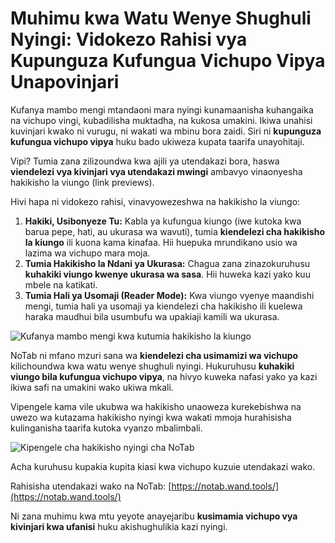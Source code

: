 
# Muhimu kwa Watu Wenye Shughuli Nyingi: Vidokezo Rahisi vya Kupunguza Kufungua Vichupo Vipya Unapovinjari

Kufanya mambo mengi mtandaoni mara nyingi kunamaanisha kuhangaika na vichupo vingi, kubadilisha muktadha, na kukosa umakini. Ikiwa unahisi kuvinjari kwako ni vurugu, ni wakati wa mbinu bora zaidi. Siri ni **kupunguza kufungua vichupo vipya** huku bado ukiweza kupata taarifa unayohitaji.

Vipi? Tumia zana zilizoundwa kwa ajili ya utendakazi bora, haswa **viendelezi vya kivinjari vya utendakazi mwingi** ambavyo vinaonyesha hakikisho la viungo (link previews).

Hivi hapa ni vidokezo rahisi, vinavyowezeshwa na hakikisho la viungo:

1.  **Hakiki, Usibonyeze Tu:** Kabla ya kufungua kiungo (iwe kutoka kwa barua pepe, hati, au ukurasa wa wavuti), tumia **kiendelezi cha hakikisho la kiungo** ili kuona kama kinafaa. Hii huepuka mrundikano usio wa lazima wa vichupo mara moja.
2.  **Tumia Hakikisho la Ndani ya Ukurasa:** Chagua zana zinazokuruhusu **kuhakiki viungo kwenye ukurasa wa sasa**. Hii huweka kazi yako kuu mbele na katikati.
3.  **Tumia Hali ya Usomaji (Reader Mode):** Kwa viungo vyenye maandishi mengi, tumia hali ya usomaji ya kiendelezi cha hakikisho ili kuelewa haraka maudhui bila usumbufu wa upakiaji kamili wa ukurasa.

![Kufanya mambo mengi kwa kutumia hakikisho la kiungo](images/notab1.png)

NoTab ni mfano mzuri sana wa **kiendelezi cha usimamizi wa vichupo** kilichoundwa kwa watu wenye shughuli nyingi. Hukuruhusu **kuhakiki viungo bila kufungua vichupo vipya**, na hivyo kuweka nafasi yako ya kazi ikiwa safi na umakini wako ukiwa mkali.

Vipengele kama vile ukubwa wa hakikisho unaoweza kurekebishwa na uwezo wa kutazama hakikisho nyingi kwa wakati mmoja hurahisisha kulinganisha taarifa kutoka vyanzo mbalimbali.

![Kipengele cha hakikisho nyingi cha NoTab](images/notab2.png)

Acha kuruhusu kupakia kupita kiasi kwa vichupo kuzuie utendakazi wako.

Rahisisha utendakazi wako na NoTab: [https://notab.wand.tools/](https://notab.wand.tools/)

Ni zana muhimu kwa mtu yeyote anayejaribu **kusimamia vichupo vya kivinjari kwa ufanisi** huku akishughulikia kazi nyingi.
